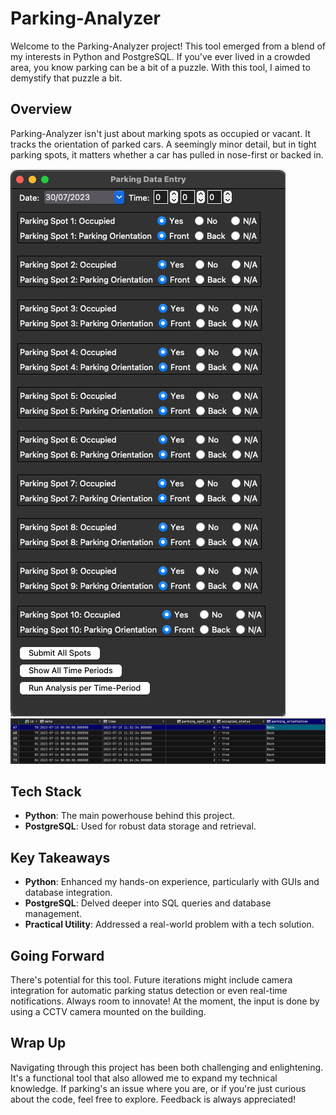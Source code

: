 # Parking-Analyzer

Welcome to the Parking-Analyzer project! This tool emerged from a blend of my interests in Python and PostgreSQL. If you've ever lived in a crowded area, you know parking can be a bit of a puzzle. With this tool, I aimed to demystify that puzzle a bit.

## Overview

Parking-Analyzer isn't just about marking spots as occupied or vacant. It tracks the orientation of parked cars. A seemingly minor detail, but in tight parking spots, it matters whether a car has pulled in nose-first or backed in.

![Input Screen](/Program_Screenshot.png)
![Database](/Database_View.png)


## Tech Stack

- **Python**: The main powerhouse behind this project.
- **PostgreSQL**: Used for robust data storage and retrieval.
  
## Key Takeaways

- **Python**: Enhanced my hands-on experience, particularly with GUIs and database integration.
- **PostgreSQL**: Delved deeper into SQL queries and database management.
- **Practical Utility**: Addressed a real-world problem with a tech solution.

## Going Forward

There's potential for this tool. Future iterations might include camera integration for automatic parking status detection or even real-time notifications. Always room to innovate! At the moment, the input is done by using a CCTV camera mounted on the building. 

## Wrap Up

Navigating through this project has been both challenging and enlightening. It's a functional tool that also allowed me to expand my technical knowledge. If parking's an issue where you are, or if you're just curious about the code, feel free to explore. Feedback is always appreciated!
